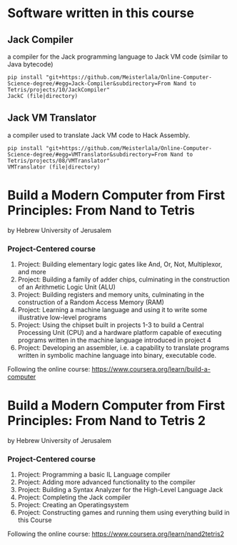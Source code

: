 
# Software written in this course

## Jack Compiler
a compiler for the Jack programming language to Jack VM code (similar to Java bytecode) 

```
pip install "git+https://github.com/Meisterlala/Online-Computer-Science-degree/#egg=Jack-Compiler&subdirectory=From Nand to Tetris/projects/10/JackCompiler"
JackC (file|directory)
```

## Jack VM Translator
a compiler used to translate Jack VM code to Hack Assembly.

```
pip install "git+https://github.com/Meisterlala/Online-Computer-Science-degree/#egg=VMTranslator&subdirectory=From Nand to Tetris/projects/08/VMTranslator"
VMTranslator (file|directory)
```



# Build a Modern Computer from First Principles: From Nand to Tetris
by Hebrew University of Jerusalem


### Project-Centered course
1. Project: Building elementary logic gates like And, Or, Not, Multiplexor, and more
2. Project: Building a family of adder chips, culminating in the construction of an Arithmetic Logic Unit (ALU)
3. Project: Building registers and memory units, culminating in the construction of a Random Access Memory (RAM)
4. Project: Learning a machine language and using it to write some illustrative low-level programs
5. Project: Using the chipset built in projects 1-3 to build a Central Processing Unit (CPU) and a hardware platform capable of executing programs written in the machine language introduced in project 4
6. Project: Developing an assembler, i.e. a capability to translate programs written in symbolic machine language into binary, executable code.

Following the online course:
https://www.coursera.org/learn/build-a-computer


# Build a Modern Computer from First Principles: From Nand to Tetris 2
by Hebrew University of Jerusalem

### Project-Centered course
1. Project: Programming a basic IL Language compiler
2. Project: Adding more advanced functionality to the compiler
3. Project: Building a Syntax Analyzer for the High-Level Language Jack
4. Project: Completing the Jack compiler
5. Project: Creating an Operatingsystem 
6. Project: Constructing games and running them using everything build in this Course


Following the online course:
https://www.coursera.org/learn/nand2tetris2
